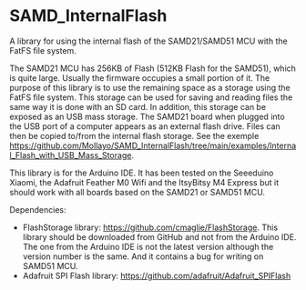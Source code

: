 # SAMD_InternalFlash
A library for using the internal flash of the SAMD21/SAMD51 MCU with the FatFS file system.

The SAMD21 MCU has 256KB of Flash (512KB Flash for the SAMD51), which is quite large. Usually the firmware occupies a small portion of it. The purpose of this library is to use the remaining space as a storage using the FatFS file system. This storage can be used for saving and reading files the same way it is done with an SD card. In addition, this storage can be exposed as an USB mass storage. The SAMD21 board when plugged into the USB port of a computer appears as an external flash drive. Files can then be copied to/from the internal flash storage. See the exemple https://github.com/Mollayo/SAMD_InternalFlash/tree/main/examples/Internal_Flash_with_USB_Mass_Storage.

This library is for the Arduino IDE. It has been tested on the Seeeduino Xiaomi, the Adafruit Feather M0 Wifi and the ItsyBitsy M4 Express but it should work with all boards based on the SAMD21 or SAMD51 MCU.

Dependencies:
- FlashStorage library: https://github.com/cmaglie/FlashStorage. This library should be downloaded from GitHub and not from the Arduino IDE. The one from the Arduino IDE is not the latest version although the version number is the same. And it contains a bug for writing on SAMD51 MCU.
- Adafruit SPI Flash library: https://github.com/adafruit/Adafruit_SPIFlash


